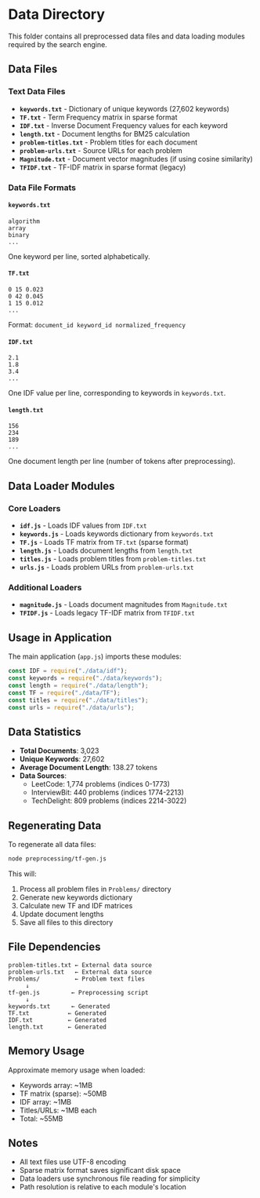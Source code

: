 # Data Directory

This folder contains all preprocessed data files and data loading modules required by the search engine.

## Data Files

### Text Data Files
- **`keywords.txt`** - Dictionary of unique keywords (27,602 keywords)
- **`TF.txt`** - Term Frequency matrix in sparse format
- **`IDF.txt`** - Inverse Document Frequency values for each keyword
- **`length.txt`** - Document lengths for BM25 calculation
- **`problem-titles.txt`** - Problem titles for each document
- **`problem-urls.txt`** - Source URLs for each problem
- **`Magnitude.txt`** - Document vector magnitudes (if using cosine similarity)
- **`TFIDF.txt`** - TF-IDF matrix in sparse format (legacy)

### Data File Formats

#### `keywords.txt`
```
algorithm
array
binary
...
```
One keyword per line, sorted alphabetically.

#### `TF.txt`
```
0 15 0.023
0 42 0.045
1 15 0.012
...
```
Format: `document_id keyword_id normalized_frequency`

#### `IDF.txt`
```
2.1
1.8
3.4
...
```
One IDF value per line, corresponding to keywords in `keywords.txt`.

#### `length.txt`
```
156
234
189
...
```
One document length per line (number of tokens after preprocessing).

## Data Loader Modules

### Core Loaders
- **`idf.js`** - Loads IDF values from `IDF.txt`
- **`keywords.js`** - Loads keywords dictionary from `keywords.txt`
- **`TF.js`** - Loads TF matrix from `TF.txt` (sparse format)
- **`length.js`** - Loads document lengths from `length.txt`
- **`titles.js`** - Loads problem titles from `problem-titles.txt`
- **`urls.js`** - Loads problem URLs from `problem-urls.txt`

### Additional Loaders
- **`magnitude.js`** - Loads document magnitudes from `Magnitude.txt`
- **`TFIDF.js`** - Loads legacy TF-IDF matrix from `TFIDF.txt`

## Usage in Application

The main application (`app.js`) imports these modules:
```javascript
const IDF = require("./data/idf");
const keywords = require("./data/keywords");
const length = require("./data/length");
const TF = require("./data/TF");
const titles = require("./data/titles");
const urls = require("./data/urls");
```

## Data Statistics

- **Total Documents**: 3,023
- **Unique Keywords**: 27,602
- **Average Document Length**: 138.27 tokens
- **Data Sources**:
  - LeetCode: 1,774 problems (indices 0-1773)
  - InterviewBit: 440 problems (indices 1774-2213)
  - TechDelight: 809 problems (indices 2214-3022)

## Regenerating Data

To regenerate all data files:
```bash
node preprocessing/tf-gen.js
```

This will:
1. Process all problem files in `Problems/` directory
2. Generate new keywords dictionary
3. Calculate new TF and IDF matrices
4. Update document lengths
5. Save all files to this directory

## File Dependencies

```
problem-titles.txt ← External data source
problem-urls.txt   ← External data source
Problems/          ← Problem text files
     ↓
tf-gen.js         ← Preprocessing script
     ↓
keywords.txt      ← Generated
TF.txt           ← Generated
IDF.txt          ← Generated
length.txt       ← Generated
```

## Memory Usage

Approximate memory usage when loaded:
- Keywords array: ~1MB
- TF matrix (sparse): ~50MB
- IDF array: ~1MB
- Titles/URLs: ~1MB each
- Total: ~55MB

## Notes

- All text files use UTF-8 encoding
- Sparse matrix format saves significant disk space
- Data loaders use synchronous file reading for simplicity
- Path resolution is relative to each module's location 